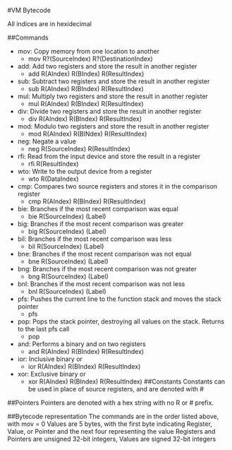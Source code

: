 #VM Bytecode

All indices are in hexidecimal

##Commands

- mov: Copy memory from one location to another
	- mov R?(SourceIndex) R?(DestinationIndex)
- add: Add two registers and store the result in another register
	- add R(AIndex) R(BIndex) R(ResultIndex)
- sub: Subtract two registers and store the result in another register
	- sub R(AIndex) R(BIndex) R(ResultIndex)
- mul: Multiply two registers and store the result in another register
	- mul R(AIndex) R(BIndex) R(ResultIndex)
- div: Divide two registers and store the result in another register
	- div R(AIndex) R(BIndex) R(ResultIndex)
- mod: Modulo two registers and store the result in another register
	- mod R(AIndex) R(BINdex) R(ResultIndex)
- neg: Negate a value 
	- neg R(SourceIndex) R(ResultIndex)
- rfi: Read from the input device and store the result in a register
	- rfi R(ResultIndex)
- wto: Write to the output device from a register
	- wto R(DataIndex)
- cmp: Compares two source registers and stores it in the comparison register
	- cmp R(AIndex) R(BIndex) R(ResultIndex)
- bie: Branches if the most recent comparison was equal
	- bie R(SourceIndex) (Label)
- big: Branches if the most recent comparison was greater
	- big R(SourceIndex) (Label)
- bil: Branches if the most recent comparison was less
	- bil R(SourceIndex) (Label)
- bne: Branches if the most recent comparison was not equal
	- bne R(SourceIndex) (Label)
- bng: Branches if the most recent comparison was not greater
	- bng R(SourceIndex) (Label)
- bnl: Branches if the most recent comparison was not less
	- bnl R(SourceIndex) (Label)
- pfs: Pushes the current line to the function stack and moves the stack pointer
	- pfs
- pop: Pops the stack pointer, destroying all values on the stack. Returns to the last pfs call
	- pop
- and: Performs a binary and on two registers
	- and R(AIndex) R(BIndex) R(ResultIndex)
- ior: Inclusive binary or
	- ior R(AIndex) R(BIndex) R(ResultIndex)
- xor: Exclusive binary or
	- xor R(AIndex) R(BIndex) R(ResultIndex)
##Constants
Constants can be used in place of source registers, and are denoted with #

##Pointers
Pointers are denoted with a hex string with no R or # prefix.

##Bytecode representation
The commands are in the order listed above, with mov = 0
Values are 5 bytes, with the first byte indicating Register, Value, or Pointer and the next four representing the value
Registers and Pointers are unsigned 32-bit integers, Values are signed 32-bit integers
